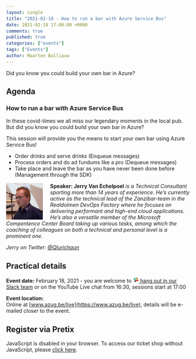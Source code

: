 ```yaml
---
layout: single
title: "2021-02-18 - How to run a bar with Azure Service Bus"
date: 2021-02-18 17:00:00 +0000
comments: true
published: true
categories: ["events"]
tags: ["Events"]
author: Maarten Balliauw
---
```


Did you know you could build your own bar in Azure?

## Agenda

### How to run a bar with Azure Service Bus

In these covid-times we all miss our legendary moments in the local pub. But did you know you could build your own bar in Azure?

This session will provide you the means to start your own bar using Azure Service Bus!
* Order drinks and serve drinks (Enqueue messages)
* Process orders and do ad fundums like a pro (Dequeue messages)
* Take place and leave the bar as you have never been done before (Management through the SDK)

<img src="/assets/media/speakers/jerry-van-echelpoel.jpg" alt="Jerry Van Echelpoel" align="left" height="100" width="100" style="margin-right: 20px;">**Speaker: Jerry Van Echelpoel** *is a Technical Consultant sporting more than 14 years of experience. He’s currently active as the technical lead of the Zanzibar-team in the Realdolmen DevOps Factory where he focuses on delivering performant and high-end cloud applications. He’s also a versatile member of the Microsoft Compentence Center Board taking up various tasks, among which the coaching of colleagues on both a technical and personal level is a prominent one.*

*Jerry on Twitter: [@Qlurichaun](http://twitter.com/qlurichaun)*

## Practical details

**Event date:** February 18, 2021 - you are welcome to [<img src="/assets/media/icon-slack.png" width="16" height="16" /> hang out in our Slack team](https://join.slack.com/t/azugbe/shared_invite/MjE4MzI5NDM3OTM5LTE1MDExNDgyMzUtMzgwNjM2YmU0Zg) or on the YouTube Live chat from 16:30, sessions start at 17:00

**Event location:**<br/>
Online at [www.azug.be/live](https://www.azug.be/live), details will be e-mailed closer to the event.

## Register via Pretix
<link rel="stylesheet" type="text/css" href="https://pretix.eu/azug/20210218/widget/v1.css">
<script type="text/javascript" src="https://pretix.eu/widget/v1.en.js" async></script>
<pretix-widget event="https://pretix.eu/azug/20210218/"></pretix-widget>
<noscript>
   <div class="pretix-widget">
        <div class="pretix-widget-info-message">
            JavaScript is disabled in your browser. To access our ticket shop without JavaScript, please <a target="_blank" rel="noopener" href="https://pretix.eu/azug/20210218/">click here</a>.
        </div>
    </div>
</noscript>